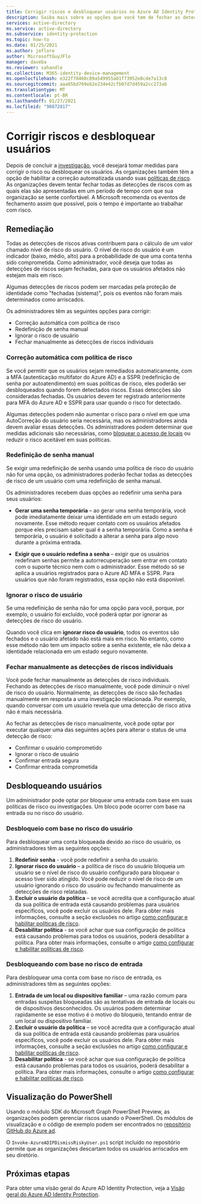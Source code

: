 ```yaml
---
title: Corrigir riscos e desbloquear usuários no Azure AD Identity Protection
description: Saiba mais sobre as opções que você tem de fechar as detecções de risco ativas.
services: active-directory
ms.service: active-directory
ms.subservice: identity-protection
ms.topic: how-to
ms.date: 01/25/2021
ms.author: joflore
author: MicrosoftGuyJFlo
manager: daveba
ms.reviewer: sahandle
ms.collection: M365-identity-device-management
ms.openlocfilehash: e322f78468c89a549955a01f73952e8cde7a13c8
ms.sourcegitcommit: aaa65bd769eb2e234e42cfb07d7d459a2cc273ab
ms.translationtype: MT
ms.contentlocale: pt-BR
ms.lasthandoff: 01/27/2021
ms.locfileid: "98872817"
---
```

# <a name="remediate-risks-and-unblock-users"></a>Corrigir riscos e desbloquear usuários

Depois de concluir a [investigação](howto-identity-protection-investigate-risk.md), você desejará tomar medidas para corrigir o risco ou desbloquear os usuários. As organizações também têm a opção de habilitar a correção automatizada usando suas [políticas de risco](howto-identity-protection-configure-risk-policies.md). As organizações devem tentar fechar todas as detecções de riscos com as quais elas são apresentadas em um período de tempo com que sua organização se sente confortável. A Microsoft recomenda os eventos de fechamento assim que possível, pois o tempo é importante ao trabalhar com risco.

## <a name="remediation"></a>Remediação

Todas as detecções de riscos ativas contribuem para o cálculo de um valor chamado nível de risco do usuário. O nível de risco do usuário é um indicador (baixo, médio, alto) para a probabilidade de que uma conta tenha sido comprometida. Como administrador, você deseja que todas as detecções de riscos sejam fechadas, para que os usuários afetados não estejam mais em risco.

Algumas detecções de riscos podem ser marcadas pela proteção de identidade como "fechadas (sistema)", pois os eventos não foram mais determinados como arriscados.

Os administradores têm as seguintes opções para corrigir:

- Correção automática com política de risco
- Redefinição de senha manual
- Ignorar o risco de usuário
- Fechar manualmente as detecções de riscos individuais

### <a name="self-remediation-with-risk-policy"></a>Correção automática com política de risco

Se você permitir que os usuários sejam remediados automaticamente, com a MFA (autenticação multifator do Azure AD) e a SSPR (redefinição de senha por autoatendimento) em suas políticas de risco, eles poderão ser desbloqueados quando forem detectados riscos. Essas detecções são consideradas fechadas. Os usuários devem ter registrado anteriormente para MFA do Azure AD e SSPR para usar quando o risco for detectado.

Algumas detecções podem não aumentar o risco para o nível em que uma AutoCorreção do usuário seria necessária, mas os administradores ainda devem avaliar essas detecções. Os administradores podem determinar que medidas adicionais são necessárias, como [bloquear o acesso de locais](../conditional-access/howto-conditional-access-policy-location.md) ou reduzir o risco aceitável em suas políticas.

### <a name="manual-password-reset"></a>Redefinição de senha manual

Se exigir uma redefinição de senha usando uma política de risco do usuário não for uma opção, os administradores poderão fechar todas as detecções de risco de um usuário com uma redefinição de senha manual.

Os administradores recebem duas opções ao redefinir uma senha para seus usuários:

- **Gerar uma senha temporária** – ao gerar uma senha temporária, você pode imediatamente deixar uma identidade em um estado seguro novamente. Esse método requer contato com os usuários afetados porque eles precisam saber qual é a senha temporária. Como a senha é temporária, o usuário é solicitado a alterar a senha para algo novo durante a próxima entrada.

- **Exigir que o usuário redefina a senha** – exigir que os usuários redefinam senhas permite a autorrecuperação sem entrar em contato com o suporte técnico nem com o administrador. Esse método só se aplica a usuários registrados para o Azure AD MFA e SSPR. Para usuários que não foram registrados, essa opção não está disponível.

### <a name="dismiss-user-risk"></a>Ignorar o risco de usuário

Se uma redefinição de senha não for uma opção para você, porque, por exemplo, o usuário foi excluído, você poderá optar por ignorar as detecções de risco do usuário.

Quando você clica em **ignorar risco do usuário**, todos os eventos são fechados e o usuário afetado não está mais em risco. No entanto, como esse método não tem um impacto sobre a senha existente, ele não deixa a identidade relacionada em um estado seguro novamente. 

### <a name="close-individual-risk-detections-manually"></a>Fechar manualmente as detecções de riscos individuais

Você pode fechar manualmente as detecções de risco individuais. Fechando as detecções de risco manualmente, você pode diminuir o nível de risco do usuário. Normalmente, as detecções de risco são fechadas manualmente em resposta a uma investigação relacionada. Por exemplo, quando conversar com um usuário revela que uma detecção de risco ativa não é mais necessária. 
 
Ao fechar as detecções de risco manualmente, você pode optar por executar qualquer uma das seguintes ações para alterar o status de uma detecção de risco:

- Confirmar o usuário comprometido
- Ignorar o risco de usuário
- Confirmar entrada segura
- Confirmar entrada comprometida

## <a name="unblocking-users"></a>Desbloqueando usuários

Um administrador pode optar por bloquear uma entrada com base em suas políticas de risco ou investigações. Um bloco pode ocorrer com base na entrada ou no risco do usuário.

### <a name="unblocking-based-on-user-risk"></a>Desbloqueio com base no risco do usuário

Para desbloquear uma conta bloqueada devido ao risco do usuário, os administradores têm as seguintes opções:

1. **Redefinir senha** - você pode redefinir a senha do usuário.
1. **Ignorar risco do usuário** – a política de risco do usuário bloqueia um usuário se o nível de risco do usuário configurado para bloquear o acesso tiver sido atingido. Você pode reduzir o nível de risco de um usuário ignorando o risco do usuário ou fechando manualmente as detecções de risco relatadas.
1. **Excluir o usuário da política** – se você acredita que a configuração atual da sua política de entrada está causando problemas para usuários específicos, você pode excluir os usuários dele. Para obter mais informações, consulte a seção exclusões no artigo [como configurar e habilitar políticas de risco](howto-identity-protection-configure-risk-policies.md#exclusions).
1. **Desabilitar política** - se você achar que sua configuração de política está causando problemas para todos os usuários, poderá desabilitar a política. Para obter mais informações, consulte o artigo [como configurar e habilitar políticas de risco](howto-identity-protection-configure-risk-policies.md).

### <a name="unblocking-based-on-sign-in-risk"></a>Desbloqueando com base no risco de entrada

Para desbloquear uma conta com base no risco de entrada, os administradores têm as seguintes opções:

1. **Entrada de um local ou dispositivo familiar** – uma razão comum para entradas suspeitas bloqueadas são as tentativas de entrada de locais ou de dispositivos desconhecidos. Os usuários podem determinar rapidamente se esse motivo é o motivo do bloqueio, tentando entrar de um local ou dispositivo familiar.
1. **Excluir o usuário da política** – se você acredita que a configuração atual da sua política de entrada está causando problemas para usuários específicos, você pode excluir os usuários dele. Para obter mais informações, consulte a seção exclusões no artigo [como configurar e habilitar políticas de risco](howto-identity-protection-configure-risk-policies.md#exclusions).
1. **Desabilitar política** - se você achar que sua configuração de política está causando problemas para todos os usuários, poderá desabilitar a política. Para obter mais informações, consulte o artigo [como configurar e habilitar políticas de risco](howto-identity-protection-configure-risk-policies.md).

## <a name="powershell-preview"></a>Visualização do PowerShell

Usando o módulo SDK do Microsoft Graph PowerShell Preview, as organizações podem gerenciar riscos usando o PowerShell. Os módulos de visualização e o código de exemplo podem ser encontrados no [repositório GitHub do Azure ad](https://github.com/AzureAD/IdentityProtectionTools). 

O `Invoke-AzureADIPDismissRiskyUser.ps1` script incluído no repositório permite que as organizações descartam todos os usuários arriscados em seu diretório.

## <a name="next-steps"></a>Próximas etapas

Para obter uma visão geral do Azure AD Identity Protection, veja a [Visão geral do Azure AD Identity Protection](overview-identity-protection.md).
